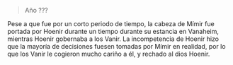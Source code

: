 > Año ???

Pese a que fue por un corto periodo de tiempo, la cabeza de Mímir fue portada por Hoenir durante un tiempo durante su estancia en Vanaheim, mientras Hoenir gobernaba a los Vanir. La incompetencia de Hoenir hizo que la mayoría de decisiones fuesen tomadas por Mímir en realidad, por lo que los Vanir le cogieron mucho cariño a él, y rechado al dios Hoenir.